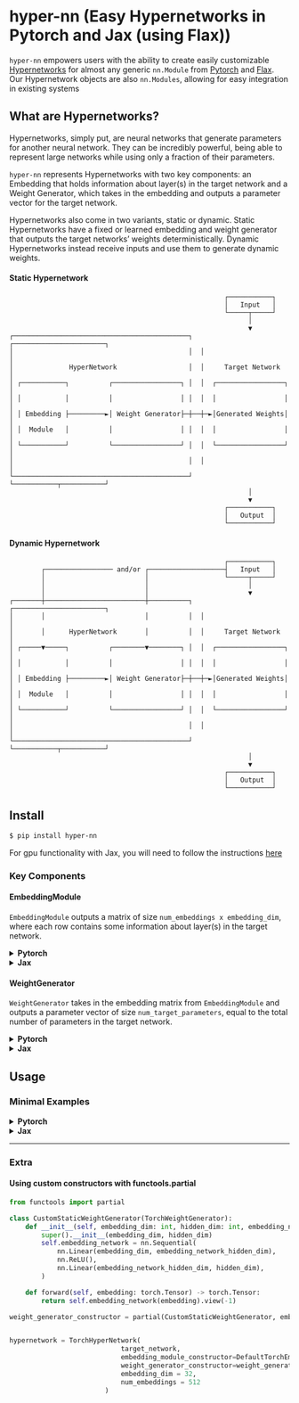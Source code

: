 # hyper-nn (Easy Hypernetworks in Pytorch and Jax (using Flax))

`hyper-nn` empowers users with the ability to create easily customizable [Hypernetworks](https://arxiv.org/abs/1609.09106) for almost any generic `nn.Module` from [Pytorch](https://pytorch.org/docs/stable/generated/torch.nn.Module.html) and [Flax](https://flax.readthedocs.io/en/latest/flax.linen.html). Our Hypernetwork objects are also `nn.Modules`, allowing for easy integration in existing systems


## What are Hypernetworks?
Hypernetworks, simply put, are neural networks that generate parameters for another neural network. They can be incredibly powerful, being able to represent large networks while using only a fraction of their parameters.

`hyper-nn` represents Hypernetworks with two key components: an Embedding that holds information about layer(s) in the target network and a Weight Generator, which takes in the embedding and outputs a parameter vector for the target network. 

Hypernetworks also come in two variants, static or dynamic. Static Hypernetworks have a fixed or learned embedding and weight generator that outputs the target networks’ weights deterministically. Dynamic Hypernetworks instead receive inputs and use them to generate dynamic weights.

#### Static Hypernetwork

                                                          ┌───────────┐                    
                                                          │   Input   │
                                                          └─────┬─────┘
                                                                │
                                                                ▼
    ┌────────────────────────────────────────────┐  ┌───────────────────────┐
    │                                            │  │                       │
    │              HyperNetwork                  │  │     Target Network    │
    │ ┌───────────┐          ┌─────────────────┐ │  │  ┌─────────────────┐  │
    │ │           │          │                 │ │  │  │                 │  │
    │ │ Embedding ├─────────►│ Weight Generator├─┼──┼─►│Generated Weights│  │
    │ │  Module   │          │                 │ │  │  │                 │  │
    │ └───────────┘          └─────────────────┘ │  │  └─────────────────┘  │
    │                                            │  │                       │
    └────────────────────────────────────────────┘  └───────────┬───────────┘
                                                                │
                                                                ▼
                                                          ┌───────────┐
                                                          │   Output  │
                                                          └───────────┘

#### Dynamic Hypernetwork

                                                          ┌───────────┐
            ┌───────────────── and/or ┌───────────────────┤   Input   │
            │                         │                   └─────┬─────┘
            │                         │                         │
            │                         │                         ▼
    ┌───────┼─────────────────────────┼──────────┐  ┌───────────────────────┐
    │       │                         │          │  │                       │
    │       │      HyperNetwork       │          │  │     Target Network    │
    │ ┌─────▼─────┐          ┌────────▼────────┐ │  │  ┌─────────────────┐  │
    │ │           │          │                 │ │  │  │                 │  │
    │ │ Embedding ├─────────►│ Weight Generator├─┼──┼─►│Generated Weights│  │
    │ │  Module   │          │                 │ │  │  │                 │  │
    │ └───────────┘          └─────────────────┘ │  │  └─────────────────┘  │
    │                                            │  │                       │
    └────────────────────────────────────────────┘  └───────────┬───────────┘
                                                                │
                                                                ▼
                                                          ┌───────────┐
                                                          │   Output  │
                                                          └───────────┘


## Install
```bash
$ pip install hyper-nn
```
For gpu functionality with Jax, you will need to follow the instructions [here](https://github.com/google/jax#installation)

### Key Components 

#### EmbeddingModule
`EmbeddingModule` outputs a matrix of size `num_embeddings x embedding_dim`, where each row contains some information about layer(s) in the target network.

<details><summary> <b>Pytorch</b> </summary>
<p>

[code](hypernn/torch/embedding_module.py)

```python
class TorchEmbeddingModule(nn.Module, metaclass=abc.ABCMeta):
    def __init__(self, embedding_dim: int, num_embeddings: int):
        super().__init__()
        self.embedding_dim = embedding_dim
        self.num_embeddings = num_embeddings
        self.embedding = None
        self.__device_param_dummy__ = nn.Parameter(torch.empty(0)) # to keep track of device

    @property
    def device(self) -> torch.device:
        return self.__device_param_dummy__.device

    @abc.abstractmethod
    def forward(self, inp: Optional[Any] = None, *args, **kwargs) -> torch.Tensor:
        """
        Generate Embedding
        """

```

</p>
</details>

<details><summary> <b>Jax</b> </summary>
<p>

[code](hypernn/jax/embedding_module.py)

```python
class FlaxEmbeddingModule(nn.Module, metaclass=abc.ABCMeta):
    embedding_dim: int
    num_embeddings: int

    def setup(self):
        pass

    @abc.abstractmethod
    def __call__(self, inp: Optional[Any] = None, *args, **kwargs) -> jnp.array:
        """
        Forward pass to output embeddings
        """

```

</p>
</details>

#### WeightGenerator
`WeightGenerator` takes in the embedding matrix from `EmbeddingModule` and outputs a parameter vector of size `num_target_parameters`, equal to the total number of parameters in the target network.

<details><summary> <b>Pytorch</b> </summary>
<p>

[code](hypernn/torch/weight_generator.py)

```python
class TorchWeightGenerator(nn.Module, metaclass=abc.ABCMeta):
    def __init__(self, embedding_dim: int, hidden_dim: int):
        super().__init__()
        self.hidden_dim = hidden_dim
        self.embedding_dim = embedding_dim
        self.__device_param_dummy__ = nn.Parameter(torch.empty(0)) # to keep track of device

    @abc.abstractmethod
    def forward(
        self, embedding: torch.Tensor, inp: Optional[Any] = None, *args, **kwargs
    ) -> torch.Tensor:
        """
        Generate Embedding
        """

    @property
    def device(self) -> torch.device:
        return self.__device_param_dummy__.device

```

</p>
</details>

<details><summary> <b>Jax</b> </summary>
<p>

[code](hypernn/jax/weight_generator.py)

```python
class FlaxWeightGenerator(nn.Module, metaclass=abc.ABCMeta):
    embedding_dim: int
    hidden_dim: int

    @abc.abstractmethod
    def __call__(
        self, embedding: jnp.array, inp: Optional[Any] = None, *args, **kwargs
    ):
        """
        Forward pass to output embeddings
        """

```

</p>
</details>


## Usage
### Minimal Examples

<details><summary> <b>Pytorch</b> </summary>
<p>

```python
import torch.nn as nn

# target network
target_network = nn.Sequential(
    nn.Linear(8, 256),
    nn.Tanh(),
    nn.Linear(256,256),
    nn.Tanh(),
    nn.Linear(256, 4, bias=False)
)

from hypernn.torch.hypernet import TorchHyperNetwork
from hypernn.torch.weight_generator import TorchWeightGenerator
from hypernn.torch.embedding_module import TorchEmbeddingModule

# embedding module
class DefaultTorchEmbeddingModule(TorchEmbeddingModule):
    def __init__(self, embedding_dim: int, num_embeddings: int):
        super().__init__(embedding_dim, num_embeddings)
        self.embedding = nn.Embedding(num_embeddings, embedding_dim)

    def forward(self, *args, **kwargs):
        indices = torch.arange(self.num_embeddings).to(self.device)
        return self.embedding(indices)

# weight generator
class DefaultTorchWeightGenerator(TorchWeightGenerator):
    def __init__(self, embedding_dim: int, hidden_dim: int):
        super().__init__(embedding_dim, hidden_dim)
        self.generator = nn.Linear(embedding_dim, hidden_dim)

    def forward(self, embedding: torch.Tensor) -> torch.Tensor:
        return self.generator(embedding).view(-1)

# putting it all together

hypernetwork = TorchHyperNetwork(
                            target_network,
                            embedding_module_constructor=DefaultTorchEmbeddingModule,
                            weight_generator_constructor=DefaultTorchWeightGenerator,
                            embedding_dim = 32,
                            num_embeddings = 512
                        )

# now we can use the hypernetwork like any other nn.Module
inp = torch.zeros((1, 8))
output, generated_params = hypernetwork(inp)

# pass in previous generated params
output, _ = hypernetwork(inp, params=generated_params)

```
</p>
</details>

<details><summary> <b>Jax</b> </summary>
<p>

```python
import flax.linen as nn

# target network
class MLP(nn.Module):

    @nn.compact
    def __call__(self, x):
        x = nn.Dense(256)(x)
        x = nn.tanh(x)
        x = nn.Dense(256)(x)
        x = nn.tanh(x)
        x = nn.Dense(4, use_bias=False)(x)
        return x

from hypernn.jax.embedding_module import FlaxEmbeddingModule
from hypernn.jax.weight_generator import FlaxWeightGenerator
from hypernn.jax.hypernet import FlaxHyperNetwork

# embedding module
class DefaultFlaxEmbeddingModule(FlaxEmbeddingModule):
    def setup(self):
        self.embedding = nn.Embed(self.num_embeddings, self.embedding_dim)

    def __call__(self):
        indices = jnp.arange(0, self.num_embeddings)
        return self.embedding(indices)

# weight generator
class DefaultFlaxWeightGenerator(FlaxWeightGenerator):
    def setup(self):
        self.dense1 = nn.Dense(self.hidden_dim)

    def __call__(self, embedding: jnp.array):
        return self.dense1(embedding)

# putting it all together
hypernetwork = FlaxHyperNetwork(
                            input_shape = (1, 8),
                            target_network = MLP(),
                            embedding_module_constructor=DefaultFlaxEmbeddingModule,
                            weight_generator_constructor=DefaultFlaxWeightGenerator,
                            embedding_dim = 32,
                            num_embeddings = 512
    )

rng = jax.random.PRNGKey(0)
variables = hypernetwork.init(rng, jnp.ones((1,8)))
output, generated_params = hypernetwork.apply(variables, jnp.zeros((1,8)))

# pass in previous generated params
output, _ = hypernetwork.apply(variables, jnp.zeros((1,8)), params=generated_params)

```
</p>
</details>

---

### Extra

#### Using custom constructors with functools.partial

```python
from functools import partial

class CustomStaticWeightGenerator(TorchWeightGenerator):
    def __init__(self, embedding_dim: int, hidden_dim: int, embedding_network_hidden_dim: int):
        super().__init__(embedding_dim, hidden_dim)
        self.embedding_network = nn.Sequential(
            nn.Linear(embedding_dim, embedding_network_hidden_dim),
            nn.ReLU(),
            nn.Linear(embedding_network_hidden_dim, hidden_dim),
        )

    def forward(self, embedding: torch.Tensor) -> torch.Tensor:
        return self.embedding_network(embedding).view(-1)

weight_generator_constructor = partial(CustomStaticWeightGenerator, embedding_network_hidden_dim=64)


hypernetwork = TorchHyperNetwork(
                            target_network,
                            embedding_module_constructor=DefaultTorchEmbeddingModule,
                            weight_generator_constructor=weight_generator_constructor,
                            embedding_dim = 32,
                            num_embeddings = 512
                        )
```
